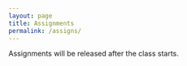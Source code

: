 ```yaml
---
layout: page
title: Assignments
permalink: /assigns/
---
```

Assignments will be released after the class starts.
